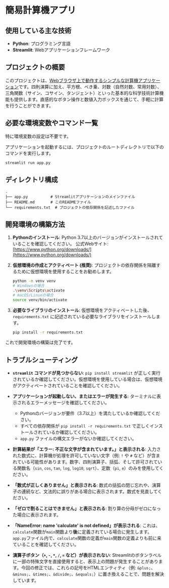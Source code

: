 # 簡易計算機アプリ

## 使用している主な技術

* **Python**: プログラミング言語
* **Streamlit**: Webアプリケーションフレームワーク

## プロジェクトの概要

このプロジェクトは、[Webブラウザ上で動作するシンプルな計算機アプリケーション](https://calculatoapp-ffxilxsgslza79btradkjs.streamlit.app/)です。四則演算に加え、平方根、べき乗、対数（自然対数、常用対数）、三角関数（サイン、コサイン、タンジェント）といった基本的な科学技術計算機能も提供します。直感的なボタン操作と数値入力ボックスを通じて、手軽に計算を行うことができます。

## 必要な環境変数やコマンド一覧

特に環境変数の設定は不要です。

アプリケーションを起動するには、プロジェクトのルートディレクトリで以下のコマンドを実行します。

```bash
streamlit run app.py
```

## ディレクトリ構成

```
.
├── app.py          # Streamlitアプリケーションのメインファイル
├── README.md       # このREADMEファイル
└── requirements.txt  # プロジェクトの依存関係を記述したファイル
```

## 開発環境の構築方法

1.  **Pythonのインストール**:
    Python 3.7以上のバージョンがインストールされていることを確認してください。
    公式Webサイト: [https://www.python.org/downloads/](https://www.python.org/downloads/)

2.  **仮想環境の作成とアクティベート (推奨)**:
    プロジェクトの依存関係を隔離するために仮想環境を使用することをお勧めします。

    ```bash
    python -m venv venv
    # Windowsの場合
    .\venv\Scripts\activate
    # macOS/Linuxの場合
    source venv/bin/activate
    ```

3.  **必要なライブラリのインストール**:
    仮想環境をアクティベートした後、`requirements.txt` に記述されている必要なライブラリをインストールします。

    ```bash
    pip install -r requirements.txt
    ```

これで開発環境の構築は完了です。

## トラブルシューティング

* **`streamlit` コマンドが見つからない**:
    `pip install streamlit` が正しく実行されているか確認してください。仮想環境を使用している場合は、仮想環境がアクティベートされていることを確認してください。

* **アプリケーションが起動しない、またはエラーが発生する**:
    ターミナルに表示されるエラーメッセージを確認してください。
    * Pythonのバージョンが要件（3.7以上）を満たしているか確認してください。
    * すべての依存関係が `pip install -r requirements.txt` で正しくインストールされているか確認してください。
    * `app.py` ファイルの構文エラーがないか確認してください。

* **計算結果が「エラー: 不正な文字が含まれています。」と表示される**:
    入力された数式に、計算機が処理を許可していない文字（例: `!` や `#` など）が含まれている可能性があります。数字、四則演算子、括弧、そして許可されている関数名（`sin`, `cos`, `tan`, `log`, `log10`, `sqrt`）、定数（`pi`, `e`）のみを使用してください。

* **「数式が正しくありません」と表示される**:
    数式の括弧の閉じ忘れや、演算子の連続など、文法的に誤りがある場合に表示されます。数式を見直してください。

* **「ゼロで割ることはできません」と表示される**:
    割り算の分母がゼロになった場合に表示されます。

* **「NameError: name 'calculate' is not defined」が表示される**:
    これは、`calculate`関数が`main`関数より**後**に定義されている場合に発生します。`app.py`ファイル内で、`calculate`関数の定義が`main`関数の定義よりも前に来ていることを確認してください。

* **演算子ボタン（`+`, `-`, `*`, `/`, `=` など）が表示されない**:
    Streamlitのボタンラベルに一部の特殊文字を直接使用すると、表示上の問題が発生することがあります。今回の修正では、これらの記号をHTMLエンティティ（例: `&plus;`、`&minus;`、`&times;`、`&divide;`、`&equals;`）に置き換えることで、問題を解決しています。

